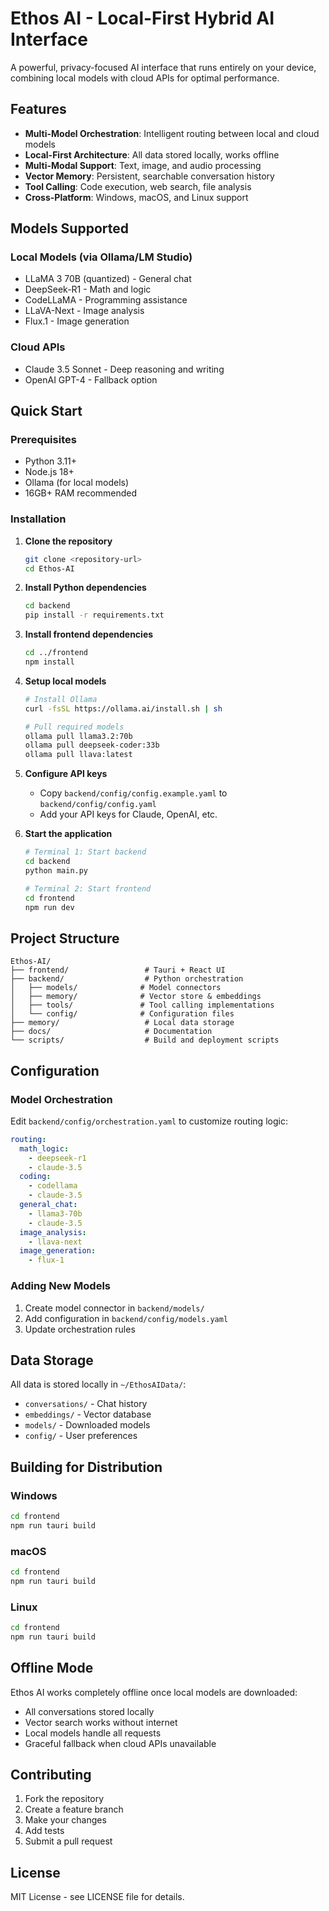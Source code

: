 # Ethos AI - Local-First Hybrid AI Interface

A powerful, privacy-focused AI interface that runs entirely on your device, combining local models with cloud APIs for optimal performance.

## Features

- **Multi-Model Orchestration**: Intelligent routing between local and cloud models
- **Local-First Architecture**: All data stored locally, works offline
- **Multi-Modal Support**: Text, image, and audio processing
- **Vector Memory**: Persistent, searchable conversation history
- **Tool Calling**: Code execution, web search, file analysis
- **Cross-Platform**: Windows, macOS, and Linux support

## Models Supported

### Local Models (via Ollama/LM Studio)
- LLaMA 3 70B (quantized) - General chat
- DeepSeek-R1 - Math and logic
- CodeLLaMA - Programming assistance
- LLaVA-Next - Image analysis
- Flux.1 - Image generation

### Cloud APIs
- Claude 3.5 Sonnet - Deep reasoning and writing
- OpenAI GPT-4 - Fallback option

## Quick Start

### Prerequisites
- Python 3.11+
- Node.js 18+
- Ollama (for local models)
- 16GB+ RAM recommended

### Installation

1. **Clone the repository**
   ```bash
   git clone <repository-url>
   cd Ethos-AI
   ```

2. **Install Python dependencies**
   ```bash
   cd backend
   pip install -r requirements.txt
   ```

3. **Install frontend dependencies**
   ```bash
   cd ../frontend
   npm install
   ```

4. **Setup local models**
   ```bash
   # Install Ollama
   curl -fsSL https://ollama.ai/install.sh | sh
   
   # Pull required models
   ollama pull llama3.2:70b
   ollama pull deepseek-coder:33b
   ollama pull llava:latest
   ```

5. **Configure API keys**
   - Copy `backend/config/config.example.yaml` to `backend/config/config.yaml`
   - Add your API keys for Claude, OpenAI, etc.

6. **Start the application**
   ```bash
   # Terminal 1: Start backend
   cd backend
   python main.py
   
   # Terminal 2: Start frontend
   cd frontend
   npm run dev
   ```

## Project Structure

```
Ethos-AI/
├── frontend/                 # Tauri + React UI
├── backend/                  # Python orchestration
│   ├── models/              # Model connectors
│   ├── memory/              # Vector store & embeddings
│   ├── tools/               # Tool calling implementations
│   └── config/              # Configuration files
├── memory/                   # Local data storage
├── docs/                     # Documentation
└── scripts/                  # Build and deployment scripts
```

## Configuration

### Model Orchestration
Edit `backend/config/orchestration.yaml` to customize routing logic:

```yaml
routing:
  math_logic:
    - deepseek-r1
    - claude-3.5
  coding:
    - codellama
    - claude-3.5
  general_chat:
    - llama3-70b
    - claude-3.5
  image_analysis:
    - llava-next
  image_generation:
    - flux-1
```

### Adding New Models
1. Create model connector in `backend/models/`
2. Add configuration in `backend/config/models.yaml`
3. Update orchestration rules

## Data Storage

All data is stored locally in `~/EthosAIData/`:
- `conversations/` - Chat history
- `embeddings/` - Vector database
- `models/` - Downloaded models
- `config/` - User preferences

## Building for Distribution

### Windows
```bash
cd frontend
npm run tauri build
```

### macOS
```bash
cd frontend
npm run tauri build
```

### Linux
```bash
cd frontend
npm run tauri build
```

## Offline Mode

Ethos AI works completely offline once local models are downloaded:
- All conversations stored locally
- Vector search works without internet
- Local models handle all requests
- Graceful fallback when cloud APIs unavailable

## Contributing

1. Fork the repository
2. Create a feature branch
3. Make your changes
4. Add tests
5. Submit a pull request

## License

MIT License - see LICENSE file for details. 